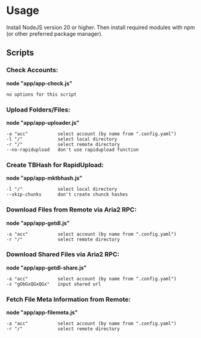 # Usage
Install NodeJS version 20 or higher. Then install required modules with npm (or other preferred package manager).

## Scripts

### Check Accounts:
**node "app/app-check.js"**
```
no options for this script
```
### Upload Folders/Files:
**node "app/app-uploader.js" <options>**
```
-a "acc"           select account (by name from ".config.yaml")
-l "/"             select local directory
-r "/"             select remote directory
--no-rapidupload   don't use rapidupload function
```
### Create TBHash for RapidUpload:
**node "app/app-mktbhash.js" <options>**
```
-l "/"             select local directory
--skip-chunks      don't create chunck hashes
```
### Download Files from Remote via Aria2 RPC:
**node "app/app-getdl.js" <options>**
```
-a "acc"           select account (by name from ".config.yaml")
-r "/"             select remote directory
```
### Download Shared Files via Aria2 RPC:
**node "app/app-getdl-share.js" <options>**
```
-a "acc"           select account (by name from ".config.yaml")
-s "gObGxQGxQGx"   input shared url
```
### Fetch File Meta Information from Remote:
**node "app/app-filemeta.js" <options>**
```
-a "acc"           select account (by name from ".config.yaml")
-r "/"             select remote directory
```
